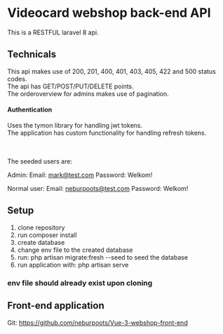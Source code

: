 # Videocard webshop back-end API

This is a RESTFUL laravel 8 api.

## Technicals
This api makes use of 200, 201, 400, 401, 403, 405, 422 and 500 status codes. <br/>
The api has GET/POST/PUT/DELETE points. <br/>
The orderoverview for admins makes use of pagination.

#### Authentication
Uses the tymon library for handling jwt tokens. <br/>
The application has custom functionality for handling refresh tokens.

<br/><br/>
The seeded users are:

Admin:
Email: mark@test.com
Password: Welkom!

Normal user:
Email: neburpoots@test.com
Password: Welkom!

## Setup
1. clone repository
2. run composer install
3. create database
4. change env file to the created database
5. run: php artisan migrate:fresh --seed to seed the database
6. run application with: php artisan serve

### env file should already exist upon cloning

## Front-end application
Git: https://github.com/neburpoots/Vue-3-webshop-front-end
